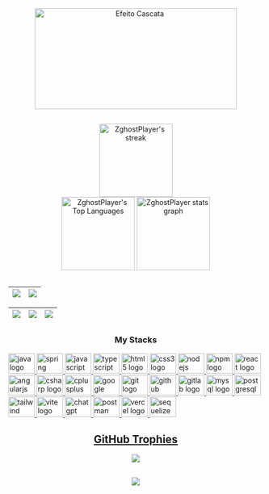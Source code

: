 <div align="center" style>
 <img src="https://s12.gifyu.com/images/SVnap.gif" alt="Efeito Cascata" style="width: 25rem; height: 12.5rem;">
</div>

##

<div align="center">
  <img src="https://github-readme-streak-stats.herokuapp.com/?user=ZghostPlayer&theme=tokyonight-duo" height="145" alt="ZghostPlayer's streak" />
  <br>
  <img src="https://github-readme-stats.vercel.app/api/top-langs?username=ZghostPlayer&locale=en&hide_title=false&layout=compact&card_width=320&langs_count=5&bg_color=00000000&hide_border=false" height="145" alt="ZghostPlayer's Top Languages" />
  <img src="https://github-readme-stats.vercel.app/api?username=ZghostPlayer&show_icons=true&bg_color=00000000" height="145" alt="ZghostPlayer stats graph"/>
</div>

##

| ![](http://github-profile-summary-cards.vercel.app/api/cards/profile-details?username=ZghostPlayer&theme=chartreuse_dark) | ![](http://github-profile-summary-cards.vercel.app/api/cards/repos-per-language?username=ZghostPlayer&theme=chartreuse_dark) |
| :-: | :-: | 

| ![](http://github-profile-summary-cards.vercel.app/api/cards/most-commit-language?username=ZghostPlayer&theme=chartreuse_dark) | ![](http://github-profile-summary-cards.vercel.app/api/cards/stats?username=ZghostPlayer&theme=chartreuse_dark) | ![](http://github-profile-summary-cards.vercel.app/api/cards/productive-time?username=ZghostPlayer&theme=chartreuse_dark&utcOffset=8) |
| :-: | :-: | :-: | 

##

<div align="center">
<h3> My Stacks </h3>

<div align="left">
  <a href="https://java.com" target="_blank"><a href="https://java.com/" target="_blank"><img src="https://cdn.jsdelivr.net/gh/devicons/devicon/icons/java/java-original.svg" height="40" width="52" alt="java logo"  />
  <a href="https://spring.io/" target="_blank"><img src="https://cdn.jsdelivr.net/gh/devicons/devicon/icons/spring/spring-original.svg" height="40" width="52" alt="spring logo"  />
  <a href="https://www.javascript.com/" target="_blank"><img src="https://cdn.jsdelivr.net/gh/devicons/devicon/icons/javascript/javascript-original.svg" height="40" width="52" alt="javascript logo"  />
  <a href="https://www.typescriptlang.org/" target="_blank"><img src="https://cdn.jsdelivr.net/gh/devicons/devicon/icons/typescript/typescript-original.svg" height="40" width="52" alt="typescript logo"  />
  <a href="https://html.com/" target="_blank"><img src="https://cdn.jsdelivr.net/gh/devicons/devicon/icons/html5/html5-original.svg" height="40" width="52" alt="html5 logo"  />
  <a href="https://www.w3.org/Style/CSS/Overview.en.html" target="_blank"><img src="https://cdn.jsdelivr.net/gh/devicons/devicon/icons/css3/css3-original.svg" height="40" width="52" alt="css3 logo"  />
   <a href="https://nodejs.org/en/" target="_blank"><img src="https://cdn.jsdelivr.net/gh/devicons/devicon/icons/nodejs/nodejs-original.svg" height="40" width="52" alt="nodejs logo"  />
  <a href="https://www.npmjs.com/" target="_blank"><img src="https://cdn.jsdelivr.net/gh/devicons/devicon/icons/npm/npm-original-wordmark.svg" height="40" width="52" alt="npm logo"  />
  <a href="https://reactjs.org/" target="_blank"><img src="https://cdn.jsdelivr.net/gh/devicons/devicon/icons/react/react-original.svg" height="40" width="52" alt="react logo"  />
  <a href="https://angular.io/" target="_blank"><img src="https://cdn.jsdelivr.net/gh/devicons/devicon/icons/angularjs/angularjs-original.svg" height="40" width="52" alt="angularjs logo"  />
  <a href="https://docs.microsoft.com/en-us/dotnet/csharp/" target="_blank"><img src="https://cdn.jsdelivr.net/gh/devicons/devicon/icons/csharp/csharp-original.svg" height="40" width="52" alt="csharp logo"  />
  <a href="https://learn.microsoft.com/en-us/cpp/cpp/?view=msvc-170" target="_blank"><img src="https://upload.wikimedia.org/wikipedia/commons/1/18/ISO_C%2B%2B_Logo.svg" height="40" margin-left="10px" width="52" alt="cplusplus logo"  />
  <a href="https://firebase.google.com/?hl=en" target="_blank"><img src="https://firebase.google.com/downloads/brand-guidelines/SVG/logo-logomark.svg" height="40" margin-left="10px" width="52" alt="google firebase logo"  />
  <a href="https://git-scm.com/" target="_blank"><img src="https://cdn.jsdelivr.net/gh/devicons/devicon/icons/git/git-original.svg" height="40" width="52" alt="git logo"  />
  <a href="https://github.com/" target="_blank"><img src="https://cdn.jsdelivr.net/gh/devicons/devicon/icons/github/github-original.svg" height="40" width="52" alt="github logo"  />
  <a href="https://about.gitlab.com/" target="_blank"><img src="https://cdn.jsdelivr.net/gh/devicons/devicon/icons/gitlab/gitlab-original.svg" height="40" width="52" alt="gitlab logo"  />
  <a href="https://www.mysql.com/" target="_blank"><img src="https://cdn.jsdelivr.net/gh/devicons/devicon/icons/mysql/mysql-original.svg" height="40" width="52" alt="mysql logo"  />
  <a href="https://www.postgresql.org/" target="_blank"><img src="https://cdn.jsdelivr.net/gh/devicons/devicon/icons/postgresql/postgresql-original.svg" height="40" width="52" alt="postgresql logo"  />
  <a href="https://tailwindcss.com/" target="_blank"><img src="https://upload.wikimedia.org/wikipedia/commons/thumb/d/d5/Tailwind_CSS_Logo.svg/120px-Tailwind_CSS_Logo.svg.png?20230715030042" height="40" margin-left="10px" width="52" alt="tailwind logo"  />
  <a href="https://vitejs.dev/" target="_blank"><img src="https://raw.githubusercontent.com/vitejs/vite/1f5379601e80d63916b7d77dd16d5dd8387e0002/docs/public/logo.svg" height="40" margin-left="10px" width="52" alt="vite logo"  />
  <a href="https://chat.openai.com/" target="_blank"><img src="https://cdn.worldvectorlogo.com/logos/chatgpt-4.svg" height="40" margin-left="10px" width="52" alt="chatgpt logo"  />
  <a href="https://www.postman.com/" target="_blank"><img src="https://www.vectorlogo.zone/logos/getpostman/getpostman-icon.svg" height="40" margin-left="10px" width="52" alt="postman logo"  />
  <a href="https://vercel.com/" target="_blank"><img src="https://www.svgrepo.com/show/327408/logo-vercel.svg" height="40" margin-left="10px" width="52" alt="vercel logo"  />
    <a href="https://sequelize.org/" target="_blank"><img src="https://sequelize.org/img/logo.svg" height="40" margin-left="10px" width="52" alt="sequelize logo"  />
</div>

##  GitHub Trophies
     
![](https://github-profile-trophy.vercel.app/?username=ZghostPlayer&theme=radical&no-frame=true&no-bg=false&margin-w=4)
 
##

<div align="center">
  <a href="https://github.com/ZghostPlayer/" target="_blank"><img src="https://profile-counter.glitch.me/ZghostPlayer/count.svg?"  />
</div> 
 
##  
